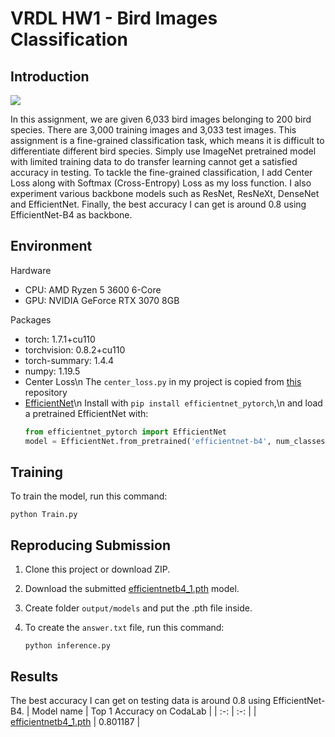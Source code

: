 # VRDL HW1 - Bird Images Classification
## Introduction
![](https://i.imgur.com/a72LK9H.png)

In this assignment, we are given 6,033 bird images belonging to 200 bird species. There are 3,000 training images and 3,033 test images. This assignment is a fine-grained classification task, which means it is difficult to differentiate different bird species. Simply use ImageNet pretrained model with limited training data to do transfer learning cannot get a satisfied accuracy in testing. To tackle the fine-grained classification, I add Center Loss along with Softmax (Cross-Entropy) Loss as my loss function. I also experiment various backbone models such as ResNet, ResNeXt, DenseNet and EfficientNet. Finally, the best accuracy I can get is around 0.8 using EfficientNet-B4 as backbone.


## Environment
Hardware
* CPU: AMD Ryzen 5 3600 6-Core
* GPU: NVIDIA GeForce RTX 3070 8GB

Packages
* torch: 1.7.1+cu110
* torchvision: 0.8.2+cu110
* torch-summary: 1.4.4
* numpy: 1.19.5
* Center Loss\n
The `center_loss.py` in my project is copied from [this](https://github.com/KaiyangZhou/pytorch-center-loss) repository 
* [EfficientNet](https://github.com/lukemelas/EfficientNet-PyTorch)\n
Install with `pip install efficientnet_pytorch`,\n
and load a pretrained EfficientNet with:
    ```python
    from efficientnet_pytorch import EfficientNet
    model = EfficientNet.from_pretrained('efficientnet-b4', num_classes=200)
    ```

## Training

To train the model, run this command:

```
python Train.py
```

## Reproducing Submission
1. Clone this project or download ZIP.


2. Download the submitted [efficientnetb4_1.pth](https://drive.google.com/file/d/1Uaqc4QZGj8lkL2P8r41cl0OLhiY3k63q/view?usp=sharing) model.


3. Create folder `output/models` and put the .pth file inside.


4. To create the `answer.txt` file, run this command:
    ```
    python inference.py
    ```

## Results
The best accuracy I can get on testing data is around 0.8 using EfficientNet-B4.
| Model name         | Top 1 Accuracy on CodaLab  |
| :-: | :-: |
| [efficientnetb4_1.pth](https://drive.google.com/file/d/1Uaqc4QZGj8lkL2P8r41cl0OLhiY3k63q/view?usp=sharing)   |     0.801187         |
